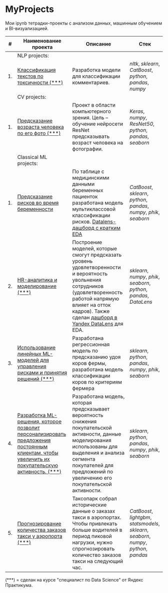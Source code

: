 # MyProjects

Мои ipynb тетрадки-проекты с анализом данных, машинным обучением и BI-визуализацией.


| #    | Наименование проекта                | Описание                                                     | Стек                                                         |
| ---- | ------------------------------------------------------------ | ------------------------------------------------------------ | ------------------------------------------------------------ |
|   | NLP projects:                |                                                      |                                                          |
| 1.   | [Классификация текстов по токсичности (***)](https://github.com/SEKO-1917/Portfolio/tree/main/texts_toxicity_project) | Разработка модели для классификации комментариев. | *nltk*, *sklearn*, *CatBoost*, *python*, *pandas*, *numpy* |
|    | CV projects:                |                                                      |                                                          |
| 1.   | [Предсказание возраста человека по его фото (***)](https://github.com/SEKO-1917/MyProjects/blob/main/AgeFromPhoto) | Проект в области компьютерного зрения. Цель – обучение нейросети ResNet предсказывать возраст человека на фотографии. | *Keras*, *numpy*, *ResNet50*, *python*, *pandas*, *seaborn* |
|    | Classical ML projects:                |                                                      |                                                          |
| 1.   | [Предсказание рисков во время беременности](https://colab.research.google.com/drive/1g2KQWOrT3Y0iCvghxgwV1Tc047v9NWc0) | По таблице с медицинскими данными беременных пациенток разработана модель мультиклассовой классификации рисков. [Datalens-дашборд с кратким EDA](https://datalens.yandex/br73i642do10y) | *CatBoost*, *sklearn*, *python*, *pandas*, *numpy*, *phik*, *seaborn* |
| 2.   | [HR-аналитика и моделирование (***)](https://github.com/SEKO-1917/My-Yandex-Projects-from-Data-Science-course/tree/main/HR_project) | Построение моделей, которые смогут предсказать уровень удовлетворенности и вероятность увольнения сотрудников (удовлетворенность работой напрямую влияет на отток кадров). Также сделан [дашборд в Yandex DataLens](https://datalens.yandex/gw6jxn9bncm23) для EDA. | *sklearn*, *numpy*, *phik*, *seaborn*, *python*, *pandas*, *DataLens*  |
| 3.   | [Использование линейных ML-моделей для управления рисками и принятия решений (***)](https://colab.research.google.com/drive/17UGZtDejEsHDywdB89_I4YCN1jNOLXtH) | Разработана регрессионная модель по предсказанию удоя коров фермы, разработана модель классификации коров по критериям фермера | *sklearn*, *python*, *pandas*, *numpy*, *phik*, *seaborn* |
| 4.   | [Разработка ML-решения, которое позволит персонализировать предложения постоянным клиентам, чтобы увеличить их покупательскую активность. (***)](https://colab.research.google.com/drive/101_vGjsry5QlySICcxugCfpfsD7Qshvz) | Разработана модель, которая предсказывает вероятность снижения покупательской активности, данные моделирования использованы для выделения и анализа сегмента покупателей для предложений по увеличению его покупательской активности. | *sklearn*, *python*, *pandas*, *numpy*, *phik*, *seaborn* |
| 5.   | [Прогнозирование количества заказов такси у аэропорта (***)](https://github.com/SEKO-1917/MyProjects/tree/main/time_series_project) |  Таксопарк собрал исторические данные о заказах такси в аэропортах. Чтобы привлекать больше водителей в период пиковой нагрузки, нужно спрогнозировать количество заказов такси на следующий час. | *CatBoost*, *lightgbm*, *statsmodels*, *sklearn*, *seaborn*, *numpy*, *python*, *pandas* |

(***) = сделан на курсе "специалист по Data Science" от Яндекс Практикума.
